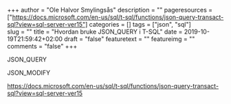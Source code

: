 +++
author = "Ole Halvor Smylingsås"
description = ""
pageresources = ["https://docs.microsoft.com/en-us/sql/t-sql/functions/json-query-transact-sql?view=sql-server-ver15"]
categories = []
tags = ["json", "sql"]     
slug = ""
title = "Hvordan bruke JSON_QUERY i T-SQL"
date = 2019-10-19T21:59:42+02:00
draft = "false"
featuretext = ""
featureimg = ""
comments = "false"
+++

JSON_QUERY

JSON_MODIFY


https://docs.microsoft.com/en-us/sql/t-sql/functions/json-query-transact-sql?view=sql-server-ver15
<!--more-->